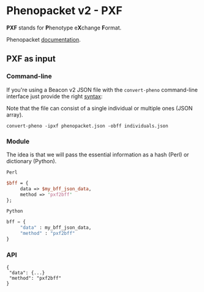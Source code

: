 # Phenopacket v2 - PXF

**PXF** stands for **P**henotype e**X**change **F**ormat.

Phenopacket [documentation](https://phenopacket-schema.readthedocs.io/en/latest/basics.html).

## PXF as input

### Command-line

If you're using a Beacon v2 JSON file with the `convert-pheno` command-line interface just provide the right [syntax](https://github.com/mrueda/convert-pheno#synopsis):

Note that the file can consist of a single individual or multiple ones (JSON array).

```
convert-pheno -ipxf phenopacket.json -obff individuals.json
```

### Module

The idea is that we will pass the essential information as a hash (Perl) or dictionary (Python).


`Perl`
```Perl
$bff = {
     data => $my_bff_json_data,
     method => 'pxf2bff'
};

```

`Python`
```Python
bff = {
     "data" : my_bff_json_data,
     "method" : "pxf2bff"
}
```

### API
```
{
 "data": {...}
 "method": "pxf2bff"
}
```
